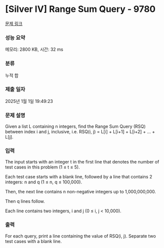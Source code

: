 # [Silver IV] Range Sum Query - 9780 

[문제 링크](https://www.acmicpc.net/problem/9780) 

### 성능 요약

메모리: 2800 KB, 시간: 32 ms

### 분류

누적 합

### 제출 일자

2025년 1월 1일 19:49:23

### 문제 설명

<p>Given a list L containing n integers, find the Range Sum Query (RSQ) between index i and j, inclusive, i.e. RSQ(i, j) = L[i] + L[i+1] + L[i+2] + ... + L[j].</p>

### 입력 

 <p>The input starts with an integer t in the first line that denotes the number of test cases in this problem (1 ≤ t ≤ 5).</p>

<p>Each test case starts with a blank line, followed by a line that contains 2 integers: n and q (1 ≤ n, q ≤ 100,000).</p>

<p>Then, the next line contains n non-negative integers up to 1,000,000,000.</p>

<p>Then q lines follow.</p>

<p>Each line contains two integers, i and j (0 ≤ i, j < 10,000).</p>

### 출력 

 <p>For each query, print a line containing the value of RSQ(i, j). Separate two test cases with a blank line.</p>

